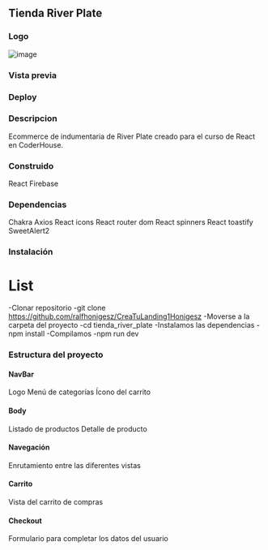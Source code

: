 ## Tienda River Plate

### Logo
![image](https://tiendariver.vteximg.com.br/arquivos/newLogo_1200x300_rojoynegro.png?v=637838351505300000)

### Vista previa


### Deploy


### Descripcion
Ecommerce de indumentaria de River Plate creado para el curso de React en CoderHouse.

### Construido
React
Firebase

### Dependencias
Chakra
Axios
React icons
React router dom
React spinners
React toastify
SweetAlert2

### Instalación
# List
-Clonar repositorio
    -git clone https://github.com/ralfhonigesz/CreaTuLanding1Honigesz
-Moverse a la carpeta del proyecto
    -cd tienda_river_plate
-Instalamos las dependencias
    -npm install
-Compilamos
    -npm run dev

### Estructura del proyecto
#### NavBar
Logo
Menú de categorías
Ícono del carrito

#### Body
Listado de productos
Detalle de producto

#### Navegación
Enrutamiento entre las diferentes vistas

#### Carrito
Vista del carrito de compras

#### Checkout
Formulario para completar los datos del usuario

